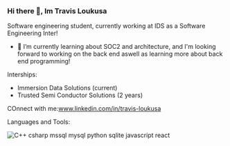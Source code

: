 ### Hi there 👋, Im Travis Loukusa

Software engineering student, currently working at IDS as a Software Engineering Inter!
- 🌱 I’m currently learning about SOC2 and architecture, and I'm looking forward to working on the back end aswell as learning more about back end programming!

Interships:
- Immersion Data Solutions (current)
- Trusted Semi Conductor Solutions (2 years)




COnnect with me:www.linkedin.com/in/travis-loukusa

Languages and Tools:

 ![C++](https://img.shields.io/badge/C%2B%2B-blue)  csharp  mssql  mysql  python  sqlite  javascript react 



<!--
**Travisloukusa/Travisloukusa** is a ✨ _special_ ✨ repository because its `README.md` (this file) appears on your GitHub profile.

Here are some ideas to get you started:

- 🌱 I’m currently learning ...
- 👯 I’m looking to collaborate on ...
- 🤔 I’m looking for help with ...
- 💬 Ask me about ...
- 📫 How to reach me: ...
- 😄 Pronouns: ...
- ⚡ Fun fact: ...
-->
